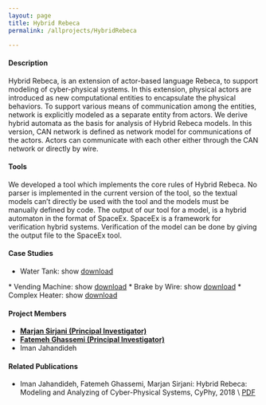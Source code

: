 ```yaml
---
layout: page
title: Hybrid Rebeca
permalink: /allprojects/HybridRebeca

---
```


#### Description

Hybrid Rebeca, is an extension of actor-based language Rebeca, to support modeling of cyber-physical systems. In this extension, physical actors are introduced as new computational entities to encapsulate the physical behaviors. To support various means of communication among the entities, network is explicitly modeled as a separate entity from actors. We derive hybrid automata as the basis for analysis of Hybrid Rebeca models.
In this version, CAN network is defined as network model for communications of the actors. Actors can communicate with each other either through the CAN network or directly by wire.

<script type="text/javscript" src="https://ajax.googleapis.com/ajax/libs/jquery/3.3.1/jquery.min.js" ></script>

<script type="text/javascript">
function showit(divID) {
  if ($(divID).is(":visible")) {
      $(divID).hide(1000);
  } else {
      $(divID).show(1000);
  }
}
</script>

#### Tools
We developed a tool which implements the core rules of Hybrid Rebeca. No parser is implemented in the current version of the tool, so the textual models can’t directly be used with the tool and the models must be manually defined by code.
The output of our tool for a model, is a hybrid automaton in the format of SpaceEx. SpaceEx is a framework for verification hybrid systems. Verification of the model can be done by giving the output file to the SpaceEx tool.

#### Case Studies
* Water Tank: <a class="link link_show" onclick="showit('#WaterTank')">show</a> 
<a class="link link_download" href="/assets/projects/HybridRebeca/case-studies/WaterTank.rebeca">download</a>
<div id="WaterTank" style="display: none;">
{% highlight java linenos %}
physicalclass Tank {
    knownrebecs{}
    statevars{
        real amount; 
        float inFlowCap, outFlowCap, inRate, outRate;
    }

    msgsrv initial(foat amount_, float inFlowCap_, float outFlowCap_){
        amount = amount_;
        inFlowCap = inFlowCap_;
        outFlowCap = outFlowCap_;
        SetMode(NotEmpty);
    }
    
    msgsrv OpenOutput(){
        outRate = outFlowCap;
    }
    
    msgsrv CloseOutput(){
        outRate = 0;
    }
    
    msgsrv OpenInput(){
        inRate = inFlowCap;
    }
    
    msgsrv CloseInput(){
        inRate = 0;
    }
    
    mode NotEmpty{
        inv(amount >= 0) {
            amount' = inRate - outRate;
        }
        guard(amount == 0) {
            setmode(Empty);
        }
    }
    
    mode Empty{
        inv(amount==0){
            amount' = inRate;
        }
        guard(amount>0)
            setmode(NotEmpty);
    }
}

physicalclass Sensor {
    knownrebecs{ 
        Controller controller;
        Tank tank;
    }
    
    statevars{
        real timer;
    }
    
    msgsrv initial(){
        setmode(Active);
    }
    
    mode Active{
        inv(timer<=0.05){
            timer' = 1;
        }
        guard(timer==0.05){
            timer = 0;
            setmode(Active);
            controller.setTankAmount(tank.amount);
        }
    }
}

softwareclass Controller {
    knownrebecs { 
        Tank tank;
    }
    
    statevars {
        float tankAmount;
    }
    
    msgsrv initial(){
        tank.OpenOutput();
    }
    
    msgsrv setTankAmount(float amount){
        tankAmount = amount;
    }
    
    msgsrv control() {
        if(tankAmount <= 20)
            tank.OpenInput();
        if(tankAmount >= 30)
            tank.CloseInput();
        
    }
}

physicalclass Clock {
    knownrebecs{ 
        Controller controller;
    }
    
    statevars{
        real timer;
    }
    
    msgsrv initial(){
        setmode(Active);
    }
    
    mode Active{
        inv(timer<=0.1){
            timer' = 1;
        }
        guard(timer==0.1){
            timer = 0;
            setmode(Active);
            controller.control();
        }
    }
}

main {
    Tank tank ():(25,3,2);    
    Sensor sensor(@CAN controller,@Wire tank):();
    Controller controller (@CAN tank):();
    Clock clock(@Wire controller):();

    CAN{
        priorities{
            controller tank.CloseInput              1
            controllertank.CloseOutput              2
            controllertank.OpenInput                3
            controller tank.OpenOutput              4
            sensor controller.setTankAmount         5
        }
        delays{
            controller tank.CloseInput -> 0.01
            controller tank.CloseOutput -> 0.01
            controller tank.OpenInput -> 0.01
            controller tank.OpenOutput -> 0.01
            sensor controller.setTankAmount -> 0.01
            
        }
    }
}
{% endhighlight %}
</div>
* Vending Machine: <a class="link link_show" onclick="showit('#VendingMachine')">show</a> 
<a class="link link_download" href="/assets/projects/HybridRebeca/case-studies/VendingMachine.rebeca">download</a>
<div id="VendingMachine" style="display: none;">
{% highlight java linenos %}
physicalclass Heater {
    knownrebecs {Controller controller;}
    statevars {real drinkTemp;}
    
    msgsrv initial(){
    }
    
    mode On{
        inv (drinkTemp <= 90) 
            drinkTemp' = (120 - drinkTemp)/20;
        guard(drinkTemp == 90){
            controller.drinkHeated();
            setmode(Off);
        }
    }
    
    mode Off{
        inv (drinkTemp >= 25) 
            drinkTemp' = drinkTemp - 10;
        guard(drinkTemp == 25)
            setmode(none);
    }
}

softwareclass Controller {
    knownrebecs{UserInterface userIn; Heater heater;}
    statevars {int nCoffee;}
    
    msgsrv initial(int nCoffee_){
        nCoffee = nCoffee_;
    }
    
    msgsrv prepareCoffee(){
        if(nCoffee<=0)
            userIn.alertNoCoffee();
        else
            heater.setMode(On);        
    }
    
    msgsrv drinkHeated(){
        nCoffee = nCoffee -1;
        userIn.deliverCoffee();
    }
}

softwareclass UserInterface{
    knownrebecs{Controller controller}
    
    msgsrv initial(int nCoffee_){
        self.requestCoffee();
    }
    
    msgsrv requestCoffee(){
        controller.prepareCoffee();
    }
    
    msgsrv deliverCoffee(){
        delay(1);
        self.requestCoffee();
    }
        
    msgsrv alertNoCoffee(){
    }
}

main {
    Heater heater(@Wire controller):();
    Controller controller(@Wire userIn,@Wire heater):();
    UserInterface userIn(@Wire controller):();    
    CAN{
        priorities{
        }
        delays{
        }
    }
}
{% endhighlight %}
</div>
* Brake by Wire: <a class="link link_show" onclick="showit('#BrakeByWire')">show</a> 
<a class="link link_download" href="/assets/projects/HybridRebeca/case-studies/BrakeByWire.rebeca">download</a>
<div id="BrakeByWire" style="display: none;">
{% highlight java linenos %}
physicalclass Wheel{
    knownrebecs {WCtlr ctlr;}
    statevars {float trq; real spd; real t;}
    msgsrv initial(float spd_){
        spd = spd_;
        setmode(Rolling);
    }
    msgsrv setTrq(float trq_){
        trq = trq_;    
    }
    mode Rolling{
        inv(t <= 0.05){
            t' = 1;
            spd' = -0.1-trq;
        }
        guard(t == 0.05){
            t = 0;
            ctlr.setWspd(spd);
            if(spd > 0)
                setmode(Rolling);
        }
    }
}
    
softwareclass WCtlr{
    knownrebecs {Wheel w; BrakeCtlr bctlr;}
    statevars {int id; float wspd; float slprt;}
    msgsrv initial(int id_){
        id = id_;
    }
    msgsrv setWspd(float wspd_){
        wspd = wspd_;
        bctlr.setWspd(id,wspd);
    }
    msgsrv applyTrq(float reqTrq, float vspd){
        if(vspd == 0)
            slprt = 0;
        else
            slprt = (vspd - wspd * WRAD)/vspd;
        if(slprt > 0.2)
            wheel.setTrq(0);
        else
            wheel.setTrq(reqTrq);
    }
}

physicalclass Brake{
    knownrebecs {BrakeCtlr bctlr;}
    statevars {real bprcnt; real t; float mxprcnt; float r}
    msgsrv initial(float bprcnt_, float mxprcnt_){
        bprcnt = bprcnt_;
        mxprcnt = mxprcnt_;
        r = 1;
        setmode(Braking);
    }
    mode Braking{
        inv(t <= 0.05){
            t' = 1;
            bprcnt' = r;
        }
        guard(t == 0.05){
            t = 0;
            bctrl.setBprcnt(bprcnt);
            if(bprcnt>=mxprcnt)
                r = 0;
            setmode(Braking);
        }
    }
}

softwareclass BrakeCtlr{
    knownrebecs{
        WCtlr wctlrR;WCtlr wctlrL;}
    statevars {float wspdR;float wspdL;float bprcnt;float gtrq;float espd;}
    msgsrv control(){
        espd = (wspdR + wspdL)/2;
        gtrq = bprcnt;
        wctlrR.applyTrq(gtrq, espd);
        wctlrL.applyTrq(gtrq, espd);
    }
    // Setters for wspdR, wspdL and bprcnt
    ...
}

physicalclass Clock{
    knownrebecs {BrakeCtlr bctlr;}
    statevars {real t;}
    msgsrv initial(){
        setmode(Running)
    }
    mode Running(){
        inv(t <= 0.05){
            t' = 1;
        }
        guard(t == 0.05){
            t = 0;
            bctlr.control();
            setmode(Running);
        }
    }
}

main {
    Wheel wR (@Wire wctlrR):(1);
    Wheel wL (@Wire wctlrL):(1);
    WCtlr wctlrR (@Wire wR, @CAN bctlr):(0);
    WCtlr wctlrL (@Wire wL, @CAN bctlr):(1);
    BrakeCtlr bctlr (@CAN wctlrR, @CAN wctlrL):();
    Brake brake(@Wire bctlr):(60,65);
    Clock clock(@Wire bctlr):();
    
    CAN{
        priorities{
            bctlr     wctlrR.applyTrq      1;
            bctlr     wctlrL.applyTrq      2;
            wctlrR    bctlr.setWspd        3;
            wctlrL    bctlr.setWspd        4;
        }
        delays{
            bctlr     wctlrR.applyTrq      0.01;
            bctlr     wctlrL.applyTrq      0.01;
            wctlrR    bctlr.setWspd        0.01;
            wctlrL    bctlr.setWspd        0.01;
        }
    }
}
{% endhighlight %}
</div>
* Complex Heater: <a class="link link_show" onclick="showit('#ComplexHeater')">show</a> 
<a class="link link_download" href="/assets/projects/HybridRebeca/case-studies/ComplexHeater.rebeca">download</a>
<div id="ComplexHeater" style="display: none;">
{% highlight java linenos %}
physicalclass Heater {
    knownrebecs{ 
        Controller controller;
    }
    statevars{
        real temp; 
        real timer;
    }
    
    msgsrv initial(float temp_){
        temp = temp_;
        setmode(On);
    }
    
    mode On{
        inv(timer<=0.05){
            timer' = 1;
            temp' = 4-0.1*temp;
        }
        guard(timer==0.05){
            timer = 0;
            controller.control(temp);
        }
    }
    
    mode Off{
        inv(timer<=0.05){
            timer' = 1;
            temp' = -0.1*temp;
        }
        guard(timer==0.05){
            timer = 0;
            controller.control(temp);
        }
    }
}

softwareclass Controller {
    knownrebecs { 
        Heater heater;
    }
    statevars {}
    
    msgsrv initial(){
    }
    
    msgsrv control(float temp)
    {
        if(temp >= 22)
            heater.SetMode(Off);
        
        if(temp <= 18)
            heater.SetMode(On);
    }
}

main {
    Heater heater (@CAN controller):(20);    
    Controller controller (@CAN heater):();
    CAN{
        priorities{
            heater controller.control 0
            controlller heater.SetMode 1
        }
        delays{
            heater controller.control -> 0.01
            controller heater.SetMode -> 0.01
            
        }
    }
}
{% endhighlight %}
</div>

#### Project Members
* **<u>Marjan Sirjani (Principal Investigator)</u>**
* **<u>Fatemeh Ghassemi (Principal Investigator)</u>**
* Iman Jahandideh

#### Related Publications
* Iman Jahandideh, Fatemeh Ghassemi, Marjan Sirjani: Hybrid Rebeca: Modeling and Analyzing of Cyber-Physical Systems, CyPhy, 2018
\\
<a class="link link_pdf" href="/assets/papers/2018/Hybrid-Rebeca-Modeling-and-Analyzing-of-Cyber-Physical-System.pdf">PDF</a>
